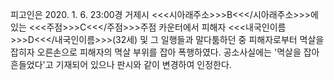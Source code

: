 피고인은 2020. 1. 6. 23:00경 거제시 <<<시아래주소>>>B<<</시아래주소>>>에 있는 <<<주점>>>C<<</주점>>>주점 카운터에서 피해자 <<<내국인이름>>>D<<</내국인이름>>>(32세) 및 그 일행들과 말다툼하던 중 피해자로부터 멱살을 잡히자 오른손으로 피해자의 멱살 부위를 잡아 폭행하였다. 공소사실에는 '멱살을 잡아 흔들었다'고 기재되어 있으나 판시와 같이 변경하여 인정한다.